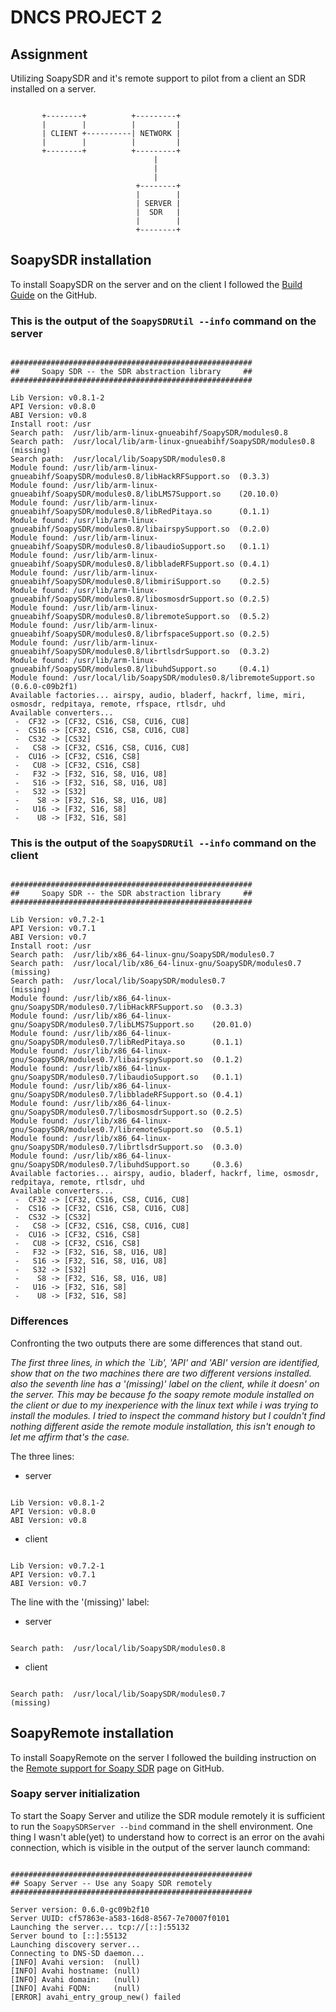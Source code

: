 # DNCS PROJECT 2

## Assignment

Utilizing SoapySDR and it's remote support to pilot from a client an SDR installed on a server.

```text

       +--------+          +---------+
       |        |          |         |
       | CLIENT +----------| NETWORK |
       |        |          |         |
       +--------+          +---------+
                                |
                                |
                                |
                            +--------+
                            |        |
                            | SERVER |   
                            |  SDR   |
                            |        |
                            +--------+

```

## SoapySDR installation

To install SoapySDR on the server and on the client I followed the [Build Guide](https://github.com/pothosware/SoapySDR/wiki/BuildGuide) on the GitHub.

### This is the output of the `SoapySDRUtil --info` command on the server

```text

######################################################
##     Soapy SDR -- the SDR abstraction library     ##
######################################################

Lib Version: v0.8.1-2
API Version: v0.8.0
ABI Version: v0.8
Install root: /usr
Search path:  /usr/lib/arm-linux-gnueabihf/SoapySDR/modules0.8
Search path:  /usr/local/lib/arm-linux-gnueabihf/SoapySDR/modules0.8                (missing)
Search path:  /usr/local/lib/SoapySDR/modules0.8
Module found: /usr/lib/arm-linux-gnueabihf/SoapySDR/modules0.8/libHackRFSupport.so  (0.3.3)
Module found: /usr/lib/arm-linux-gnueabihf/SoapySDR/modules0.8/libLMS7Support.so    (20.10.0)
Module found: /usr/lib/arm-linux-gnueabihf/SoapySDR/modules0.8/libRedPitaya.so      (0.1.1)
Module found: /usr/lib/arm-linux-gnueabihf/SoapySDR/modules0.8/libairspySupport.so  (0.2.0)
Module found: /usr/lib/arm-linux-gnueabihf/SoapySDR/modules0.8/libaudioSupport.so   (0.1.1)
Module found: /usr/lib/arm-linux-gnueabihf/SoapySDR/modules0.8/libbladeRFSupport.so (0.4.1)
Module found: /usr/lib/arm-linux-gnueabihf/SoapySDR/modules0.8/libmiriSupport.so    (0.2.5)
Module found: /usr/lib/arm-linux-gnueabihf/SoapySDR/modules0.8/libosmosdrSupport.so (0.2.5)
Module found: /usr/lib/arm-linux-gnueabihf/SoapySDR/modules0.8/libremoteSupport.so  (0.5.2)
Module found: /usr/lib/arm-linux-gnueabihf/SoapySDR/modules0.8/librfspaceSupport.so (0.2.5)
Module found: /usr/lib/arm-linux-gnueabihf/SoapySDR/modules0.8/librtlsdrSupport.so  (0.3.2)
Module found: /usr/lib/arm-linux-gnueabihf/SoapySDR/modules0.8/libuhdSupport.so     (0.4.1)
Module found: /usr/local/lib/SoapySDR/modules0.8/libremoteSupport.so                (0.6.0-c09b2f1)
Available factories... airspy, audio, bladerf, hackrf, lime, miri, osmosdr, redpitaya, remote, rfspace, rtlsdr, uhd
Available converters...
 -  CF32 -> [CF32, CS16, CS8, CU16, CU8]
 -  CS16 -> [CF32, CS16, CS8, CU16, CU8]
 -  CS32 -> [CS32]
 -   CS8 -> [CF32, CS16, CS8, CU16, CU8]
 -  CU16 -> [CF32, CS16, CS8]
 -   CU8 -> [CF32, CS16, CS8]
 -   F32 -> [F32, S16, S8, U16, U8]
 -   S16 -> [F32, S16, S8, U16, U8]
 -   S32 -> [S32]
 -    S8 -> [F32, S16, S8, U16, U8]
 -   U16 -> [F32, S16, S8]
 -    U8 -> [F32, S16, S8]

```

### This is the output of the `SoapySDRUtil --info` command on the client

```text

######################################################
##     Soapy SDR -- the SDR abstraction library     ##
######################################################

Lib Version: v0.7.2-1
API Version: v0.7.1
ABI Version: v0.7
Install root: /usr
Search path:  /usr/lib/x86_64-linux-gnu/SoapySDR/modules0.7
Search path:  /usr/local/lib/x86_64-linux-gnu/SoapySDR/modules0.7                (missing)
Search path:  /usr/local/lib/SoapySDR/modules0.7                                 (missing)
Module found: /usr/lib/x86_64-linux-gnu/SoapySDR/modules0.7/libHackRFSupport.so  (0.3.3)
Module found: /usr/lib/x86_64-linux-gnu/SoapySDR/modules0.7/libLMS7Support.so    (20.01.0)
Module found: /usr/lib/x86_64-linux-gnu/SoapySDR/modules0.7/libRedPitaya.so      (0.1.1)
Module found: /usr/lib/x86_64-linux-gnu/SoapySDR/modules0.7/libairspySupport.so  (0.1.2)
Module found: /usr/lib/x86_64-linux-gnu/SoapySDR/modules0.7/libaudioSupport.so   (0.1.1)
Module found: /usr/lib/x86_64-linux-gnu/SoapySDR/modules0.7/libbladeRFSupport.so (0.4.1)
Module found: /usr/lib/x86_64-linux-gnu/SoapySDR/modules0.7/libosmosdrSupport.so (0.2.5)
Module found: /usr/lib/x86_64-linux-gnu/SoapySDR/modules0.7/libremoteSupport.so  (0.5.1)
Module found: /usr/lib/x86_64-linux-gnu/SoapySDR/modules0.7/librtlsdrSupport.so  (0.3.0)
Module found: /usr/lib/x86_64-linux-gnu/SoapySDR/modules0.7/libuhdSupport.so     (0.3.6)
Available factories... airspy, audio, bladerf, hackrf, lime, osmosdr, redpitaya, remote, rtlsdr, uhd
Available converters...
 -  CF32 -> [CF32, CS16, CS8, CU16, CU8]
 -  CS16 -> [CF32, CS16, CS8, CU16, CU8]
 -  CS32 -> [CS32]
 -   CS8 -> [CF32, CS16, CS8, CU16, CU8]
 -  CU16 -> [CF32, CS16, CS8]
 -   CU8 -> [CF32, CS16, CS8]
 -   F32 -> [F32, S16, S8, U16, U8]
 -   S16 -> [F32, S16, S8, U16, U8]
 -   S32 -> [S32]
 -    S8 -> [F32, S16, S8, U16, U8]
 -   U16 -> [F32, S16, S8]
 -    U8 -> [F32, S16, S8]

```

### Differences

Confronting the two outputs there are some differences that stand out.

*The first three lines, in which the `Lib', 'API' and 'ABI' version are identified, show that on the two machines there are two different versions installed.
also the seventh line has a '(missing)' label on the client, while it doesn' on the server.
This may be because fo the soapy remote module installed on the client or due to my inexperience with the linux text while i was trying to install the modules.
I tried to inspect the command history but I couldn't find nothing different aside the remote module installation, this isn't enough to let me affirm that's the case.*

The three lines:

- server

```text

Lib Version: v0.8.1-2
API Version: v0.8.0
ABI Version: v0.8

```

- client

```text

Lib Version: v0.7.2-1
API Version: v0.7.1
ABI Version: v0.7

```

The line with the '(missing)' label:

- server

```text

Search path:  /usr/local/lib/SoapySDR/modules0.8

```

- client

```text

Search path:  /usr/local/lib/SoapySDR/modules0.7                                 (missing)

```

## SoapyRemote installation

To install SoapyRemote on the server I followed the building instruction on the [Remote support for Soapy SDR](https://github.com/pothosware/SoapyRemote/wiki) page on GitHub.

### Soapy server initialization

To start the Soapy Server and utilize the SDR module remotely it is sufficient to run the `SoapySDRServer --bind` command in the shell environment.
One thing I wasn't able(yet) to understand how to correct is an error on the avahi connection, which is visible in the output of the server launch command:

```text

######################################################
## Soapy Server -- Use any Soapy SDR remotely
######################################################

Server version: 0.6.0-gc09b2f10
Server UUID: cf57863e-a583-16d8-8567-7e70007f0101
Launching the server... tcp://[::]:55132
Server bound to [::]:55132
Launching discovery server... 
Connecting to DNS-SD daemon... 
[INFO] Avahi version:  (null)
[INFO] Avahi hostname: (null)
[INFO] Avahi domain:   (null)
[INFO] Avahi FQDN:     (null)
[ERROR] avahi_entry_group_new() failed

```
